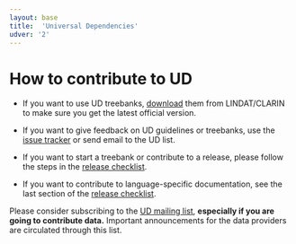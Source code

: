 ```yaml
---
layout: base
title:  'Universal Dependencies'
udver: '2'
---
```


# How to contribute to UD

* If you want to use UD treebanks, [download](http://universaldependencies.org#download) them from LINDAT/CLARIN to make sure you get the latest official version.

* If you want to give feedback on UD guidelines or treebanks, use the [issue tracker](https://github.com/universaldependencies/docs/issues) or send email to the UD list.

* If you want to start a treebank or contribute to a release, please follow the steps in the [release checklist](release_checklist.html).

<!-- Dan: There will be requirements for treebanks in CoNLL 2018, but we have to finalize the task specification first.
  * Specific to release 2.0: if you want your treebank included in the CoNLL 2017 shared task, [read this](http://universaldependencies.org/conll17/inclusion-rules.html) and [this](http://universaldependencies.org/conll17/internal-timeline.html).
-->

* If you want to contribute to language-specific documentation, see the last section of the [release checklist](release_checklist.html#language-specific-guidelines).

Please consider subscribing to the [UD mailing list](http://stp.lingfil.uu.se/mailman/listinfo/ud), <strong>especially if you are going to contribute data.</strong> Important announcements for the data providers are circulated through this list.
